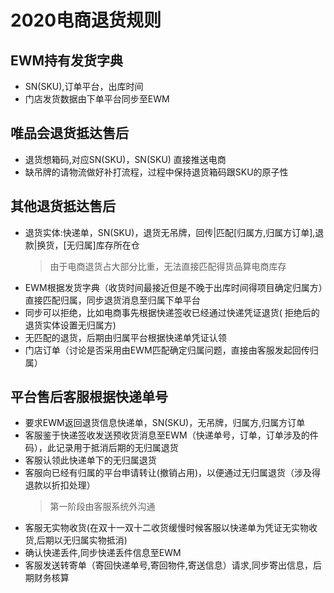 # 2020电商退货规则
## EWM持有发货字典
- SN(SKU),订单平台，出库时间
- 门店发货数据由下单平台同步至EWM
## 唯品会退货抵达售后
- 退货想箱码,对应SN(SKU)，SN(SKU) 直接推送电商
- 缺吊牌的请物流做好补打流程，过程中保持退货箱码跟SKU的原子性
## 其他退货抵达售后
- 退货实体:快递单，SN(SKU)，退货无吊牌，回传|匹配[归属方,归属方订单],退款|换货，[无归属]库存所在仓
  >由于电商退货占大部分比重，无法直接匹配得货品算电商库存
- EWM根据发货字典（收货时间最接近但是不晚于出库时间得项目确定归属方）直接匹配归属，同步退货消息至归属下单平台
- 同步可以拒绝，比如电商事先根据快递签收已经通过快递凭证退货( 拒绝后的退货实体设置无归属方)
- 无匹配的退货，后期由归属平台根据快递单凭证认领
- 门店订单（讨论是否采用由EWM匹配确定归属问题，直接由客服发起回传归属）
  
## 平台售后客服根据快递单号
- 要求EWM返回退货信息快递单，SN(SKU)，无吊牌，归属方,归属方订单
- 客服鉴于快递签收发送预收货消息至EWM（快递单号，订单，订单涉及的件码），此记录用于抵消后期的无归属退货
- 客服认领此快递单下的无归属退货
- 客服向已经有归属的平台申请转让(撤销占用)，以便通过无归属退货（涉及得退款以折扣处理）
  >第一阶段由客服系统外沟通
- 客服无实物收货(在双十一双十二收货缓慢时候客服以快递单为凭证无实物收货,后期以无归属实物抵消)
- 确认快递丢件,同步快递丢件信息至EWM
- 客服发送转寄单（寄回快递单号,寄回物件,寄送信息）请求,同步寄出信息，后期财务核算
  

   
